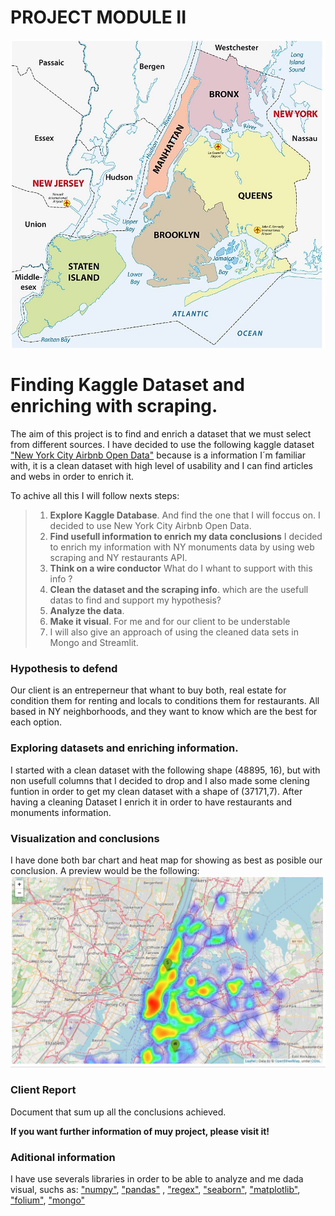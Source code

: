 # PROJECT MODULE II

![abnb](Images/map.jpg.jpg)

# Finding Kaggle Dataset and enriching with scraping.
The aim of this project is to find and enrich a dataset that we must select from different sources. I have decided to use the following kaggle dataset ["New York City Airbnb Open Data"](https://www.kaggle.com/dgomonov/new-york-city-airbnb-open-data) because is a information I´m familiar with, it is a clean dataset with high level of usability and  I can find articles and webs in order to enrich it.

To achive all this I will follow nexts steps:
>1. **Explore Kaggle Database**. And find the one that I will foccus on. I decided to use New York City Airbnb Open Data.
>2. **Find usefull information to enrich my data conclusions** I decided to enrich my information with NY monuments data by using web scraping and NY restaurants API.
>2. **Think on a wire conductor**  What do I whant to support with this info ?
>3. **Clean the dataset and the scraping info**. which are the usefull datas to find and support my hypothesis?
>4. **Analyze the data**. 
>5. **Make it visual**. For me and for our client to be understable
>6. I will also give an approach of using the cleaned data sets in Mongo and Streamlit.

### Hypothesis to defend
Our client is an entreperneur that whant to buy both, real estate for condition them for renting and locals to conditions them for restaurants. 
All based in NY neighborhoods, and they want to know which are the best for each option.

### Exploring datasets and enriching information.
I started with a clean dataset with the following shape (48895, 16), but with non usefull columns that I decided to drop and I also made some clening funtion in order to get my clean dataset with a shape of (37171,7).
After having a cleaning Dataset I enrich it in order to have restaurants and monuments information.

### Visualization and conclusions
I have done both bar chart and heat map for showing as best as posible our conclusion. A preview would be the following:
![MONUMENTS](Output/mapa.JPG)

### Client Report
Document that sum up all the conclusions achieved. 

**If you want further information of muy project, please visit it!**

### Aditional information
I have use severals libraries in order to be able to analyze and me dada visual, suchs as: ["numpy"](https://numpy.org/), ["pandas"](https://pandas.pydata.org/) , ["regex"](https://regexr.com/), ["seaborn"](https://seaborn.pydata.org/index.html), ["matplotlib"](https://matplotlib.org/), ["folium"](https://python-visualization.github.io/folium/quickstart.html/), ["mongo"](https://docs.mongodb.com/php-library/v1.2/)